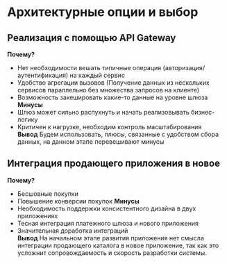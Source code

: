 # Архитектурные опции и выбор

## Реализация с помощью API Gateway
__Почему?__
* Нет необходимости вешать типичные операция (авторизация/аутентификация) на каждый сервис
* Удобство агрегации вызовов (Получение данных из нескольких сервисов параллельно без множества запросов на клиенте)
* Возможность закешировать какие-то данные на уровне шлюза  
__Минусы__
* Шлюз может сильно распухнуть и начать реализовывать бизнес-логику
* Критичен к нагрузке, необходим контроль масштабирования  
__Вывод__
Будем использовать, плюсы, связанные с удобством сбора данных, на данном этапе перевешивают минусы

## Интеграция продающего приложения в новое
__Почему?__
* Бесшовные покупки
* Повышение конверсии покупок
__Минусы__
* Необходимость поддержки консистентного дизайна в двух приложениях
* Тесная интеграция платежного шлюза и нового приложения
* Значительная доработка интеграций  
__Вывод__
На начальном этапе развития приложения нет смысла интеграции продающего каталога в новое приложение, так как это усложнит сопровождаемость и скорость разработки системы.

